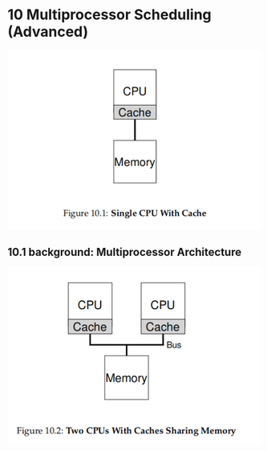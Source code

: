 # 10 Multiprocessor Scheduling (Advanced)

![image-20230129175329896](./imgs/image-20230129175329896.png)

## 10.1 background: Multiprocessor Architecture

![image-20230129175310010](./imgs/image-20230129175310010.png)